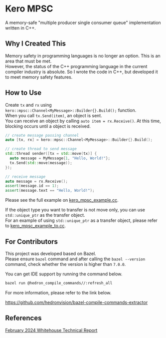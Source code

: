 # Kero MPSC

A memory-safe "multiple producer single consumer queue" implementation written in C++.  

## Why I Created This

Memory safety in programming languages is no longer an option. This is an area that must be met.  
However, the status of the C++ programming language in the current compiler industry is absolute. So I wrote the code in C++, but developed it to meet memory safety features.  

## How to Use

Create `tx` and `rx` using `kero::mpsc::Channel<MyMessage>::Builder{}.Build();` function.  
When you call `tx.Send(item)`, an object is sent.  
You can receive an object by calling `auto item = rx.Receive()`. At this time, blocking occurs until a object is received.

```cpp
// create message passing channel
auto [tx, rx] = kero::mpsc::Channel<MyMessage>::Builder{}.Build();

// create thread to send message
std::thread sender([tx = std::move(tx)] {
  auto message = MyMessage{1, "Hello, World!"};
  tx.Send(std::move(message));
});

// receive message
auto message = rx.Receive();
assert(message.id == 1);
assert(message.text == "Hello, World!");
```

Please see the full example on [kero_mpsc_example.cc](kero_mpsc/kero_mpsc_example.cc).  

If the object type you want to transfer is not move only, you can use `std::unique_ptr` as the transfer object.  
For an example of using `std::unique_ptr` as a transfer object, please refer to [kero_mpsc_example_to.cc](kero_mpsc/kero_mpsc_example_to.cc).

## For Contributors

This project was developed based on Bazel.  
Please ensure `bazel` command and after calling the `bazel --version` command, check whether the version is higher than `7.0.0`.  

You can get IDE support by running the command below.  

```sh
bazel run @hedron_compile_commands//:refresh_all
```

For more information, please refer to the link below.  

https://github.com/hedronvision/bazel-compile-commands-extractor

## References

[February 2024 Whitehouse Technical Report](https://www.whitehouse.gov/wp-content/uploads/2024/02/Final-ONCD-Technical-Report.pdf)  
